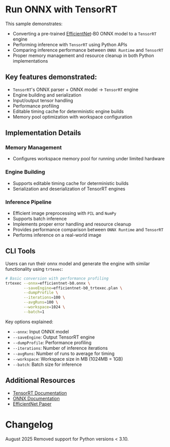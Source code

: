 # Run ONNX with TensorRT
This sample demonstrates:

- Converting a pre-trained [EfficientNet](https://arxiv.org/abs/1905.11946)-B0 ONNX model to a `TensorRT` engine
- Performing inference with `TensorRT` using Python APIs
- Comparing inference performance between `ONNX Runtime` and `TensorRT`
- Proper memory management and resource cleanup in both Python implementations

## Key features demonstrated:

- `TensorRT`'s ONNX parser + ONNX model -> `TensorRT` engine
- Engine building and serialization
- Input/output tensor handling
- Performance profiling
- Editable timing cache for deterministic engine builds
- Memory pool optimization with workspace configuration

## Implementation Details

### Memory Management
- Configures workspace memory pool for running under limited hardware

### Engine Building
- Supports editable timing cache for deterministic builds
- Serialization and deserialization of TensorRT engines

### Inference Pipeline
- Efficient image preprocessing with `PIL` and `NumPy`
- Supports batch inference
- Implements proper error handling and resource cleanup
- Provides performance comparison between `ONNX Runtime` and `TensorRT`
- Performs inference on a real-world image

## CLI Tools
Users can run their onnx model and generate the engine with similar functionality using `trtexec`:

```bash
# Basic conversion with performance profiling
trtexec --onnx=efficientnet-b0.onnx \
        --saveEngine=efficientnet-b0_trtexec.plan \
        --dumpProfile \
        --iterations=100 \
        --avgRuns=100 \
        --workspace=1024 \
        --batch=1
```

Key options explained:
- `--onnx`: Input ONNX model
- `--saveEngine`: Output TensorRT engine
- `--dumpProfile`: Performance profiling
- `--iterations`: Number of inference iterations
- `--avgRuns`: Number of runs to average for timing
- `--workspace`: Workspace size in MB (1024MB = 1GB)
- `--batch`: Batch size for inference

## Additional Resources

- [TensorRT Documentation](https://docs.nvidia.com/deeplearning/tensorrt/latest/index.html)
- [ONNX Documentation](https://onnx.ai/)
- [EfficientNet Paper](https://arxiv.org/abs/1905.11946)

# Changelog

August 2025
Removed support for Python versions < 3.10.
